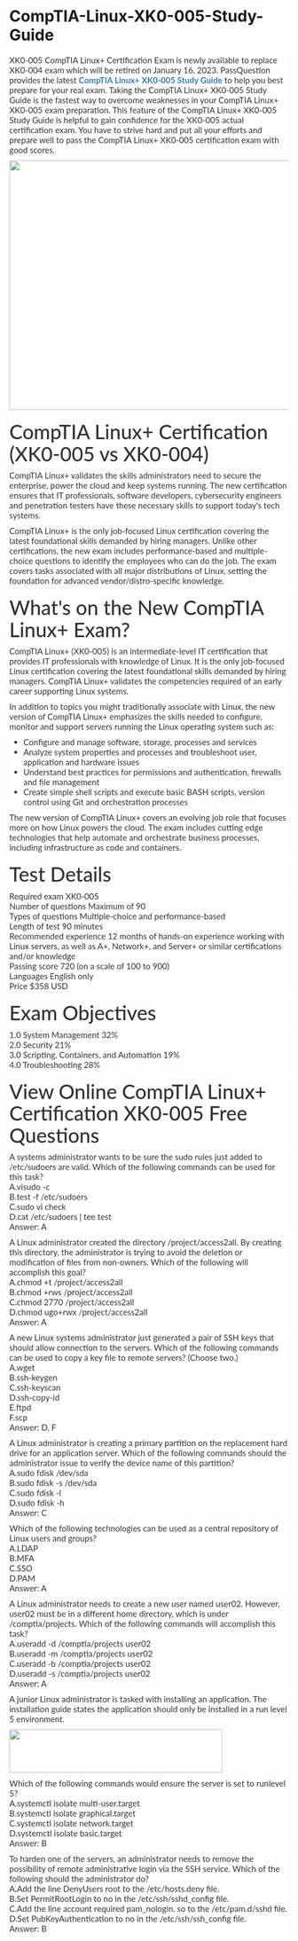 # CompTIA-Linux-XK0-005-Study-Guide
<p>
	<span style="font-size:12px;font-weight:normal;">
	<p style="box-sizing:border-box;margin-top:0px;margin-bottom:10px;color:#333333;font-family:Lato;font-size:15px;white-space:normal;background-color:#FFFFFF;">
		XK0-005 CompTIA Linux+ Certification Exam is newly available to replace XK0-004 exam which will be retired on January 16, 2023. PassQuestion provides the latest&nbsp;<span style="box-sizing:border-box;font-weight:700;"><a href="https://www.passquestion.com/xk0-005.html" style="box-sizing:border-box;background-color:transparent;color:#337AB7;text-decoration-line:none;">CompTIA Linux+ XK0-005 Study Guide</a></span>&nbsp;to help you best prepare for your real exam. Taking the CompTIA Linux+ XK0-005 Study Guide is the fastest way to overcome weaknesses in your CompTIA Linux+ XK0-005 exam preparation. This feature of the CompTIA Linux+ XK0-005 Study Guide is helpful to gain confidence for the XK0-005 actual certification exam. You have to strive hard and put all your efforts and prepare well to pass the CompTIA Linux+ XK0-005 certification exam with good scores.&nbsp;
	</p>
	<p style="box-sizing:border-box;margin-top:0px;margin-bottom:10px;color:#333333;font-family:Lato;font-size:15px;white-space:normal;background-color:#FFFFFF;">
		<img alt="" src="https://www.passquestion.com/uploads/pqcom/images/20220928/02f03de4fde7a359e238546676a5c503.png" style="box-sizing:border-box;vertical-align:middle;max-width:100%;height:450px;width:600px;" />
	</p>
	<h1 style="box-sizing:border-box;margin:20px 0px 10px;font-size:36px;font-family:Lato;font-weight:500;line-height:1.1;color:#333333;white-space:normal;background-color:#FFFFFF;">
		CompTIA Linux+ Certification (XK0-005 vs XK0-004)
	</h1>
	<p style="box-sizing:border-box;margin-top:0px;margin-bottom:10px;color:#333333;font-family:Lato;font-size:15px;white-space:normal;background-color:#FFFFFF;">
		CompTIA Linux+ validates the skills administrators need to secure the enterprise, power the cloud and keep systems running. The new certification ensures that IT professionals, software developers, cybersecurity engineers and penetration testers have these necessary skills to support today's tech systems.
	</p>
	<p style="box-sizing:border-box;margin-top:0px;margin-bottom:10px;color:#333333;font-family:Lato;font-size:15px;white-space:normal;background-color:#FFFFFF;">
		CompTIA Linux+ is the only job-focused Linux certification covering the latest foundational skills demanded by hiring managers. Unlike other certifications, the new exam includes performance-based and multiple-choice questions to identify the employees who can do the job. The exam covers tasks associated with all major distributions of Linux, setting the foundation for advanced vendor/distro-specific knowledge.
	</p>
	<h1 style="box-sizing:border-box;margin:20px 0px 10px;font-size:36px;font-family:Lato;font-weight:500;line-height:1.1;color:#333333;white-space:normal;background-color:#FFFFFF;">
		What's on the New CompTIA Linux+ Exam?
	</h1>
	<p style="box-sizing:border-box;margin-top:0px;margin-bottom:10px;color:#333333;font-family:Lato;font-size:15px;white-space:normal;background-color:#FFFFFF;">
		CompTIA Linux+ (XK0-005) is an intermediate-level IT certification that provides IT professionals with knowledge of Linux. It is the only job-focused Linux certification covering the latest foundational skills demanded by hiring managers. CompTIA Linux+ validates the competencies required of an early career supporting Linux systems.
	</p>
	<p style="box-sizing:border-box;margin-top:0px;margin-bottom:10px;color:#333333;font-family:Lato;font-size:15px;white-space:normal;background-color:#FFFFFF;">
		In addition to topics you might traditionally associate with Linux, the new version of CompTIA Linux+ emphasizes the skills needed to configure, monitor and support servers running the Linux operating system such as:
	</p>
	<ul style="box-sizing:border-box;margin-top:0px;margin-bottom:10px;color:#333333;font-family:Lato;font-size:15px;white-space:normal;background-color:#FFFFFF;">
		<li style="box-sizing:border-box;">
			Configure and manage software, storage, processes and services
		</li>
		<li style="box-sizing:border-box;">
			Analyze system properties and processes and troubleshoot user, application and hardware issues
		</li>
		<li style="box-sizing:border-box;">
			Understand best practices for permissions and authentication, firewalls and file management
		</li>
		<li style="box-sizing:border-box;">
			Create simple shell scripts and execute basic BASH scripts, version control using Git and orchestration processes
		</li>
	</ul>
	<p style="box-sizing:border-box;margin-top:0px;margin-bottom:10px;color:#333333;font-family:Lato;font-size:15px;white-space:normal;background-color:#FFFFFF;">
		The new version of CompTIA Linux+ covers an evolving job role that focuses more on how Linux powers the cloud. The exam includes cutting edge technologies that help automate and orchestrate business processes, including infrastructure as code and containers.&nbsp;
	</p>
	<h1 style="box-sizing:border-box;margin:20px 0px 10px;font-size:36px;font-family:Lato;font-weight:500;line-height:1.1;color:#333333;white-space:normal;background-color:#FFFFFF;">
		Test Details
	</h1>
	<p style="box-sizing:border-box;margin-top:0px;margin-bottom:10px;color:#333333;font-family:Lato;font-size:15px;white-space:normal;background-color:#FFFFFF;">
		Required exam XK0-005<br style="box-sizing:border-box;" />
Number of questions Maximum of 90<br style="box-sizing:border-box;" />
Types of questions Multiple-choice and performance-based<br style="box-sizing:border-box;" />
Length of test 90 minutes<br style="box-sizing:border-box;" />
Recommended experience 12 months of hands-on experience working with Linux servers, as well as A+, Network+, and Server+ or similar certifications and/or knowledge<br style="box-sizing:border-box;" />
Passing score 720 (on a scale of 100 to 900)<br style="box-sizing:border-box;" />
Languages English only&nbsp;<br style="box-sizing:border-box;" />
Price $358 USD
	</p>
	<h1 style="box-sizing:border-box;margin:20px 0px 10px;font-size:36px;font-family:Lato;font-weight:500;line-height:1.1;color:#333333;white-space:normal;background-color:#FFFFFF;">
		Exam Objectives
	</h1>
	<p style="box-sizing:border-box;margin-top:0px;margin-bottom:10px;color:#333333;font-family:Lato;font-size:15px;white-space:normal;background-color:#FFFFFF;">
		1.0 System Management 32%<br style="box-sizing:border-box;" />
2.0 Security 21%<br style="box-sizing:border-box;" />
3.0 Scripting, Containers, and Automation 19%<br style="box-sizing:border-box;" />
4.0 Troubleshooting 28%
	</p>
	<h1 style="box-sizing:border-box;margin:20px 0px 10px;font-size:36px;font-family:Lato;font-weight:500;line-height:1.1;color:#333333;white-space:normal;background-color:#FFFFFF;">
		View Online CompTIA Linux+ Certification XK0-005 Free Questions
	</h1>
	<p style="box-sizing:border-box;margin-top:0px;margin-bottom:10px;color:#333333;font-family:Lato;font-size:15px;white-space:normal;background-color:#FFFFFF;">
		A systems administrator wants to be sure the sudo rules just added to /etc/sudoers are valid. Which of the following commands can be used for this task?<br style="box-sizing:border-box;" />
A.visudo -c<br style="box-sizing:border-box;" />
B.test -f /etc/sudoers<br style="box-sizing:border-box;" />
C.sudo vi check<br style="box-sizing:border-box;" />
D.cat /etc/sudoers | tee test<br style="box-sizing:border-box;" />
Answer: A
	</p>
	<p style="box-sizing:border-box;margin-top:0px;margin-bottom:10px;color:#333333;font-family:Lato;font-size:15px;white-space:normal;background-color:#FFFFFF;">
		A Linux administrator created the directory /project/access2all. By creating this directory, the administrator is trying to avoid the deletion or modification of files from non-owners. Which of the following will accomplish this goal?<br style="box-sizing:border-box;" />
A.chmod +t /project/access2all<br style="box-sizing:border-box;" />
B.chmod +rws /project/access2all<br style="box-sizing:border-box;" />
C.chmod 2770 /project/access2all<br style="box-sizing:border-box;" />
D.chmod ugo+rwx /project/access2all<br style="box-sizing:border-box;" />
Answer: A
	</p>
	<p style="box-sizing:border-box;margin-top:0px;margin-bottom:10px;color:#333333;font-family:Lato;font-size:15px;white-space:normal;background-color:#FFFFFF;">
		A new Linux systems administrator just generated a pair of SSH keys that should allow connection to the servers. Which of the following commands can be used to copy a key file to remote servers? (Choose two.)<br style="box-sizing:border-box;" />
A.wget<br style="box-sizing:border-box;" />
B.ssh-keygen<br style="box-sizing:border-box;" />
C.ssh-keyscan<br style="box-sizing:border-box;" />
D.ssh-copy-id<br style="box-sizing:border-box;" />
E.ftpd<br style="box-sizing:border-box;" />
F.scp<br style="box-sizing:border-box;" />
Answer: D, F
	</p>
	<p style="box-sizing:border-box;margin-top:0px;margin-bottom:10px;color:#333333;font-family:Lato;font-size:15px;white-space:normal;background-color:#FFFFFF;">
		A Linux administrator is creating a primary partition on the replacement hard drive for an application server. Which of the following commands should the administrator issue to verify the device name of this partition?<br style="box-sizing:border-box;" />
A.sudo fdisk /dev/sda<br style="box-sizing:border-box;" />
B.sudo fdisk -s /dev/sda<br style="box-sizing:border-box;" />
C.sudo fdisk -l<br style="box-sizing:border-box;" />
D.sudo fdisk -h<br style="box-sizing:border-box;" />
Answer: C
	</p>
	<p style="box-sizing:border-box;margin-top:0px;margin-bottom:10px;color:#333333;font-family:Lato;font-size:15px;white-space:normal;background-color:#FFFFFF;">
		Which of the following technologies can be used as a central repository of Linux users and groups?<br style="box-sizing:border-box;" />
A.LDAP<br style="box-sizing:border-box;" />
B.MFA<br style="box-sizing:border-box;" />
C.SSO<br style="box-sizing:border-box;" />
D.PAM<br style="box-sizing:border-box;" />
Answer: A
	</p>
	<p style="box-sizing:border-box;margin-top:0px;margin-bottom:10px;color:#333333;font-family:Lato;font-size:15px;white-space:normal;background-color:#FFFFFF;">
		A Linux administrator needs to create a new user named user02. However, user02 must be in a different home directory, which is under /comptia/projects. Which of the following commands will accomplish this task?<br style="box-sizing:border-box;" />
A.useradd -d /comptia/projects user02<br style="box-sizing:border-box;" />
B.useradd -m /comptia/projects user02<br style="box-sizing:border-box;" />
C.useradd -b /comptia/projects user02<br style="box-sizing:border-box;" />
D.useradd -s /comptia/projects user02<br style="box-sizing:border-box;" />
Answer: A
	</p>
	<p style="box-sizing:border-box;margin-top:0px;margin-bottom:10px;color:#333333;font-family:Lato;font-size:15px;white-space:normal;background-color:#FFFFFF;">
		A junior Linux administrator is tasked with installing an application. The installation guide states the application should only be installed in a run level 5 environment.
	</p>
	<p style="box-sizing:border-box;margin-top:0px;margin-bottom:10px;color:#333333;font-family:Lato;font-size:15px;white-space:normal;background-color:#FFFFFF;">
		<img alt="" src="https://www.passquestion.com/uploads/pqcom/images/20220928/d95741bc5128fa57b5b8ea6c12d043ca.jpg" style="box-sizing:border-box;vertical-align:middle;max-width:100%;height:78px;width:384px;" />
	</p>
	<p style="box-sizing:border-box;margin-top:0px;margin-bottom:10px;color:#333333;font-family:Lato;font-size:15px;white-space:normal;background-color:#FFFFFF;">
		Which of the following commands would ensure the server is set to runlevel 5?<br style="box-sizing:border-box;" />
A.systemctl isolate multi-user.target<br style="box-sizing:border-box;" />
B.systemctl isolate graphical.target<br style="box-sizing:border-box;" />
C.systemctl isolate network.target<br style="box-sizing:border-box;" />
D.systemctl isolate basic.target<br style="box-sizing:border-box;" />
Answer: B
	</p>
	<p style="box-sizing:border-box;margin-top:0px;margin-bottom:10px;color:#333333;font-family:Lato;font-size:15px;white-space:normal;background-color:#FFFFFF;">
		To harden one of the servers, an administrator needs to remove the possibility of remote administrative login via the SSH service. Which of the following should the administrator do?<br style="box-sizing:border-box;" />
A.Add the line DenyUsers root to the /etc/hosts.deny file.<br style="box-sizing:border-box;" />
B.Set PermitRootLogin to no in the /etc/ssh/sshd_config file.<br style="box-sizing:border-box;" />
C.Add the line account required pam_nologin. so to the /etc/pam.d/sshd file.<br style="box-sizing:border-box;" />
D.Set PubKeyAuthentication to no in the /etc/ssh/ssh_config file.<br style="box-sizing:border-box;" />
Answer: B
	</p>
</span>
</p>

